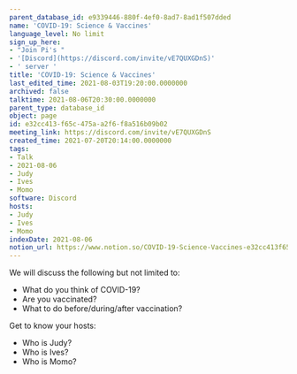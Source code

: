 ```yaml
---
parent_database_id: e9339446-880f-4ef0-8ad7-8ad1f507dded
name: 'COVID-19: Science & Vaccines'
language_level: No limit
sign_up_here:
- "Join Pi's "
- '[Discord](https://discord.com/invite/vE7QUXGDnS)'
- ' server '
title: 'COVID-19: Science & Vaccines'
last_edited_time: 2021-08-03T19:20:00.0000000
archived: false
talktime: 2021-08-06T20:30:00.0000000
parent_type: database_id
object: page
id: e32cc413-f65c-475a-a2f6-f8a516b09b02
meeting_link: https://discord.com/invite/vE7QUXGDnS
created_time: 2021-07-20T20:14:00.0000000
tags:
- Talk
- 2021-08-06
- Judy
- Ives
- Momo
software: Discord
hosts:
- Judy
- Ives
- Momo
indexDate: 2021-08-06
notion_url: https://www.notion.so/COVID-19-Science-Vaccines-e32cc413f65c475aa2f6f8a516b09b02
---
```



We will discuss the following but not limited to:
   - What do you think of COVID-19?
   - Are you vaccinated?
   - What to do before/during/after vaccination?

Get to know your hosts:
   - Who is Judy?
   - Who is Ives?
   - Who is Momo?



